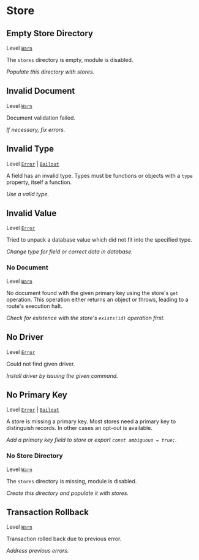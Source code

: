 # Store

## Empty Store Directory

Level [`Warn`][warn]

The `stores` directory is empty, module is disabled.

*Populate this directory with stores.*

## Invalid Document

Level [`Warn`][warn]

Document validation failed.

*If necessary, fix errors.*

## Invalid Type

Level [`Error`][error] | [`Bailout`][bailout]

A field has an invalid type. Types must be functions or objects with a `type`
property, itself a function.

*Use a valid type.*

## Invalid Value

Level [`Error`][error]

Tried to unpack a database value which did not fit into the specified type.

*Change type for field or correct data in database.*

### No Document

Level [`Warn`][warn]

No document found with the given primary key using the store's `get` operation. This
operation either returns an object or throws, leading to a route's execution
halt.

*Check for existence with the store's `exists(id)` operation first.*

## No Driver

Level [`Error`][error]

Could not find given driver.

*Install driver by issuing the given command.*

## No Primary Key

Level [`Error`][error] | [`Bailout`][bailout]

A store is missing a primary key. Most stores need a primary key to distinguish
records. In other cases an opt-out is available.

*Add a primary key field to store or export `const ambiguous = true;`.*
### No Store Directory

Level [`Warn`][warn]

The `stores` directory is missing, module is disabled.

*Create this directory and populate it with stores.*

## Transaction Rollback

Level [`Warn`][warn]

Transaction rolled back due to previous error.

*Address previous errors.*

[error]: /guide/logging#error
[bailout]: /guide/logging#bailout
[warn]: /guide/logging#warn
